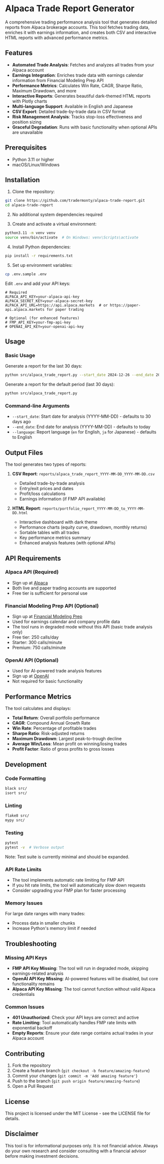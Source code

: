 # Alpaca Trade Report Generator

A comprehensive trading performance analysis tool that generates detailed reports from Alpaca brokerage accounts. This tool fetches trading data, enriches it with earnings information, and creates both CSV and interactive HTML reports with advanced performance metrics.

## Features

- **Automated Trade Analysis**: Fetches and analyzes all trades from your Alpaca account
- **Earnings Integration**: Enriches trade data with earnings calendar information from Financial Modeling Prep API
- **Performance Metrics**: Calculates Win Rate, CAGR, Sharpe Ratio, Maximum Drawdown, and more
- **Interactive Reports**: Generates beautiful dark-themed HTML reports with Plotly charts
- **Multi-language Support**: Available in English and Japanese
- **CSV Export**: Detailed trade-by-trade data in CSV format
- **Risk Management Analysis**: Tracks stop-loss effectiveness and position sizing
- **Graceful Degradation**: Runs with basic functionality when optional APIs are unavailable

## Prerequisites

- Python 3.11 or higher
- macOS/Linux/Windows

## Installation

1. Clone the repository:
```bash
git clone https://github.com/tradermonty/alpaca-trade-report.git
cd alpaca-trade-report
```

2. No additional system dependencies required

3. Create and activate a virtual environment:
```bash
python3.11 -m venv venv
source venv/bin/activate  # On Windows: venv\Scripts\activate
```

4. Install Python dependencies:
```bash
pip install -r requirements.txt
```

5. Set up environment variables:
```bash
cp .env.sample .env
```

Edit `.env` and add your API keys:
```
# Required
ALPACA_API_KEY=your-alpaca-api-key
ALPACA_SECRET_KEY=your-alpaca-secret-key
ALPACA_API_URL=https://api.alpaca.markets  # or https://paper-api.alpaca.markets for paper trading

# Optional (for enhanced features)
# FMP_API_KEY=your-fmp-api-key
# OPENAI_API_KEY=your-openai-api-key
```

## Usage

### Basic Usage

Generate a report for the last 30 days:
```bash
python src/alpaca_trade_report.py --start_date 2024-12-26 --end_date 2025-01-26 --language en
```

Generate a report for the default period (last 30 days):
```bash
python src/alpaca_trade_report.py
```

### Command-line Arguments

- `--start_date`: Start date for analysis (YYYY-MM-DD) - defaults to 30 days ago
- `--end_date`: End date for analysis (YYYY-MM-DD) - defaults to today
- `--language`: Report language (`en` for English, `ja` for Japanese) - defaults to English

## Output Files

The tool generates two types of reports:

1. **CSV Report**: `reports/alpaca_trade_report_YYYY-MM-DD_YYYY-MM-DD.csv`
   - Detailed trade-by-trade analysis
   - Entry/exit prices and dates
   - Profit/loss calculations
   - Earnings information (if FMP API available)

2. **HTML Report**: `reports/portfolio_report_YYYY-MM-DD_to_YYYY-MM-DD.html`
   - Interactive dashboard with dark theme
   - Performance charts (equity curve, drawdown, monthly returns)
   - Sortable tables with all trades
   - Key performance metrics summary
   - Enhanced analysis features (with optional APIs)

## API Requirements

### Alpaca API (Required)
- Sign up at [Alpaca](https://alpaca.markets/)
- Both live and paper trading accounts are supported
- Free tier is sufficient for personal use

### Financial Modeling Prep API (Optional)
- Sign up at [Financial Modeling Prep](https://financialmodelingprep.com/)
- Used for earnings calendar and company profile data
- The tool runs in degraded mode without this API (basic trade analysis only)
- Free tier: 250 calls/day
- Starter: 300 calls/minute
- Premium: 750 calls/minute

### OpenAI API (Optional)
- Used for AI-powered trade analysis features
- Sign up at [OpenAI](https://platform.openai.com/)
- Not required for basic functionality

## Performance Metrics

The tool calculates and displays:
- **Total Return**: Overall portfolio performance
- **CAGR**: Compound Annual Growth Rate
- **Win Rate**: Percentage of profitable trades
- **Sharpe Ratio**: Risk-adjusted returns
- **Maximum Drawdown**: Largest peak-to-trough decline
- **Average Win/Loss**: Mean profit on winning/losing trades
- **Profit Factor**: Ratio of gross profits to gross losses

## Development

### Code Formatting
```bash
black src/
isort src/
```

### Linting
```bash
flake8 src/
mypy src/
```

### Testing
```bash
pytest
pytest -v  # Verbose output
```

Note: Test suite is currently minimal and should be expanded.

### API Rate Limits
- The tool implements automatic rate limiting for FMP API
- If you hit rate limits, the tool will automatically slow down requests
- Consider upgrading your FMP plan for faster processing

### Memory Issues
For large date ranges with many trades:
- Process data in smaller chunks
- Increase Python's memory limit if needed

## Troubleshooting

### Missing API Keys
- **FMP API Key Missing**: The tool will run in degraded mode, skipping earnings-related analysis
- **OpenAI API Key Missing**: AI-powered features will be disabled, but core functionality remains
- **Alpaca API Key Missing**: The tool cannot function without valid Alpaca credentials

### Common Issues
- **401 Unauthorized**: Check your API keys are correct and active
- **Rate Limiting**: Tool automatically handles FMP rate limits with exponential backoff
- **Empty Reports**: Ensure your date range contains actual trades in your Alpaca account

## Contributing

1. Fork the repository
2. Create a feature branch (`git checkout -b feature/amazing-feature`)
3. Commit your changes (`git commit -m 'Add amazing feature'`)
4. Push to the branch (`git push origin feature/amazing-feature`)
5. Open a Pull Request

## License

This project is licensed under the MIT License - see the LICENSE file for details.

## Disclaimer

This tool is for informational purposes only. It is not financial advice. Always do your own research and consider consulting with a financial advisor before making investment decisions.